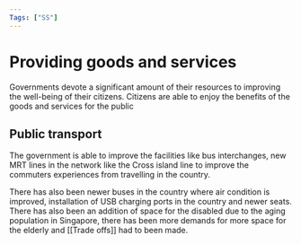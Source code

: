 ```yaml
---
Tags: ["SS"]
---
```

# Providing goods and services
Governments devote a significant amount of their resources to improving the well-being of their citizens.
Citizens are able to enjoy the benefits of the goods and services for the public

## Public transport
The government is able to improve the facilities like bus interchanges, new MRT lines in the network like the Cross island line to improve the commuters experiences from travelling in the country.

There has also been newer buses in the country where air condition is improved, installation of USB charging ports in the country and newer seats. There has also been an addition of space for the disabled due to the aging population in Singapore, there has been more demands for more space for the elderly and [[Trade offs]] had to been made.